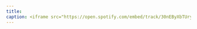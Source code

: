 ```yaml
---
title: 
caption: <iframe src="https://open.spotify.com/embed/track/30nEByXbTUryA7TAB0e1he" width="100%" height="80" frameBorder="0" allowtransparency="true" allow="encrypted-media"></iframe>
---
```


